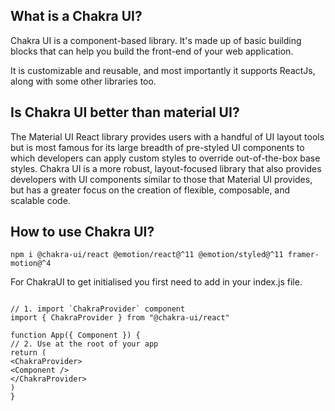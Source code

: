 ## What is a Chakra UI?

Chakra UI is a component-based library. It's made up of basic building blocks that can help you build the front-end of your web application.

It is customizable and reusable, and most importantly it supports ReactJs, along with some other libraries too.

## Is Chakra UI better than material UI?

The Material UI React library provides users with a handful of UI layout tools but is most famous for its large breadth of pre-styled UI components to which developers can apply custom styles to override out-of-the-box base styles. Chakra UI is a more robust, layout-focused library that also provides developers with UI components similar to those that Material UI provides, but has a greater focus on the creation of flexible, composable, and scalable code.

## How to use Chakra UI?

`npm i @chakra-ui/react @emotion/react@^11 @emotion/styled@^11 framer-motion@^4`

For ChakraUI to get initialised you first need to add <ChakraProvider> in your index.js file.

```import React from "react"

// 1. import `ChakraProvider` component
import { ChakraProvider } from "@chakra-ui/react"

function App({ Component }) {
// 2. Use at the root of your app
return (
<ChakraProvider>
<Component />
</ChakraProvider>
)
}
```
